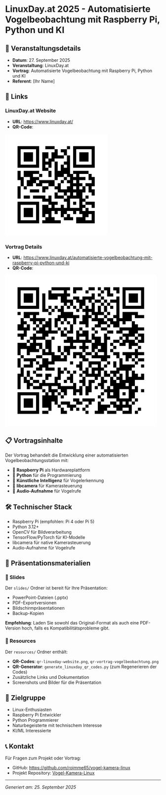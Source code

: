 # LinuxDay.at 2025 - Automatisierte Vogelbeobachtung mit Raspberry Pi, Python und KI

## 📅 Veranstaltungsdetails

- **Datum**: 27. September 2025
- **Veranstaltung**: LinuxDay.at
- **Vortrag**: Automatisierte Vogelbeobachtung mit Raspberry Pi, Python und KI
- **Referent**: [Ihr Name]

## 🔗 Links

### LinuxDay.at Website
- **URL**: https://www.linuxday.at/
- **QR-Code**:

![LinuxDay.at Website](resources/qr-linuxday-website.png)

### Vortrag Details
- **URL**: https://www.linuxday.at/automatisierte-vogelbeobachtung-mit-raspberry-pi-python-und-ki
- **QR-Code**:

![Vortrag Automatisierte Vogelbeobachtung](resources/qr-vortrag-vogelbeobachtung.png)

## 📋 Vortragsinhalte

Der Vortrag behandelt die Entwicklung einer automatisierten Vogelbeobachtungsstation mit:

- 🐧 **Raspberry Pi** als Hardwareplattform
- 🐍 **Python** für die Programmierung
- 🤖 **Künstliche Intelligenz** für Vogelerkennung
- 📸 **libcamera** für Kamerasteuerung
- 🎵 **Audio-Aufnahme** für Vogelrufe

## 🛠 Technischer Stack

- Raspberry Pi (empfohlen: Pi 4 oder Pi 5)
- Python 3.12+
- OpenCV für Bildverarbeitung
- TensorFlow/PyTorch für KI-Modelle
- libcamera für native Kamerasteuerung
- Audio-Aufnahme für Vogelrufe

## 📂 Präsentationsmaterialien

### 🎯 Slides
Der `slides/` Ordner ist bereit für Ihre Präsentation:
- PowerPoint-Dateien (.pptx)
- PDF-Exportversionen
- Bildschirmpräsentationen
- Backup-Kopien

**Empfehlung**: Laden Sie sowohl das Original-Format als auch eine PDF-Version hoch, falls es Kompatibilitätsprobleme gibt.

### 🔗 Resources
Der `resources/` Ordner enthält:
- **QR-Codes**: `qr-linuxday-website.png`, `qr-vortrag-vogelbeobachtung.png`
- **QR-Generator**: `generate_linuxday_qr_codes.py` (zum Regenerieren der Codes)
- Zusätzliche Links und Dokumentation
- Screenshots und Bilder für die Präsentation

## 🎯 Zielgruppe

- Linux-Enthusiasten
- Raspberry Pi Entwickler
- Python Programmierer
- Naturbegeisterte mit technischem Interesse
- KI/ML Interessierte

## 📞 Kontakt

Für Fragen zum Projekt oder Vortrag:
- GitHub: https://github.com/roimme65/vogel-kamera-linux
- Projekt Repository: [Vogel-Kamera-Linux](../../)

---

*Generiert am: 25. September 2025*